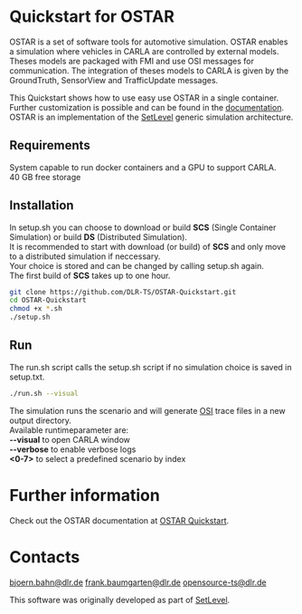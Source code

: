 # Quickstart for OSTAR

OSTAR is a set of software tools for automotive simulation.
OSTAR enables a simulation where vehicles in CARLA are controlled by external models.
Theses models are packaged with FMI and use OSI messages for communication.
The integration of theses models to CARLA is given by the GroundTruth, SensorView and TrafficUpdate messages.

This Quickstart shows how to use easy use OSTAR in a single container.
Further customization is possible and can be found in the [documentation](https://github.com/DLR-TS/OSTAR-Quickstart/tree/main/docu).
OSTAR is an implementation of the [SetLevel](https://setlevel.de/en) generic simulation architecture.

## Requirements

System capable to run docker containers and a GPU to support CARLA.\
40 GB free storage

## Installation

In setup.sh you can choose to download or build **SCS** (Single Container Simulation) or build **DS** (Distributed Simulation).\
It is recommended to start with download (or build) of **SCS** and only move to a distributed simulation if neccessary.\
Your choice is stored and can be changed by calling setup.sh again.\
The first build of **SCS** takes up to one hour.

```sh
git clone https://github.com/DLR-TS/OSTAR-Quickstart.git
cd OSTAR-Quickstart
chmod +x *.sh
./setup.sh
```

## Run

The run.sh script calls the setup.sh script if no simulation choice is saved in setup.txt.

```sh
./run.sh --visual
```

The simulation runs the scenario and will generate [OSI](https://www.asam.net/standards/detail/osi) trace files in a new output directory.\
Available runtimeparameter are:\
**--visual** to open CARLA window\
**--verbose** to enable verbose logs\
**<0-7>** to select a predefined scenario by index

# Further information

Check out the OSTAR documentation at [OSTAR Quickstart](https://github.com/DLR-TS/OSTAR-Quickstart/tree/main/docu).

# Contacts

bjoern.bahn@dlr.de
frank.baumgarten@dlr.de
opensource-ts@dlr.de

This software was originally developed as part of [SetLevel](https://setlevel.de/).
